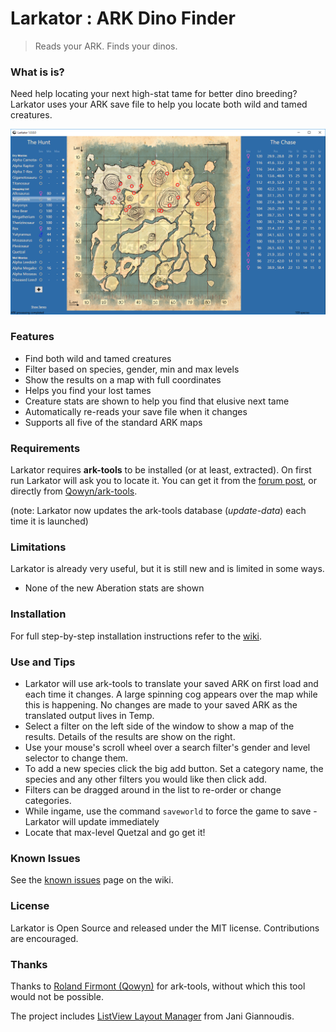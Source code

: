 # Larkator : ARK Dino Finder
> Reads your ARK. Finds your dinos.

### What is is?
Need help locating your next high-stat tame for better dino breeding?
Larkator uses your ARK save file to help you locate both wild and tamed creatures.

![Larkator Screenshot](Assets/screenshot.png)

### Features
 - Find both wild and tamed creatures
 - Filter based on species, gender, min and max levels
 - Show the results on a map with full coordinates
 - Helps you find your lost tames
 - Creature stats are shown to help you find that elusive next tame
 - Automatically re-reads your save file when it changes
 - Supports all five of the standard ARK maps

### Requirements
Larkator requires **ark-tools** to be installed (or at least, extracted).
On first run Larkator will ask you to locate it.
You can get it from the [forum post](https://survivetheark.com/index.php?/forums/topic/80750-ark-tools-v064-tools-for-reading-and-manipulating-ark-savegame-files/),
or directly from [Qowyn/ark-tools](https://github.com/Qowyn/ark-tools/releases).

(note: Larkator now updates the ark-tools database (*update-data*) each time it is launched)

### Limitations
Larkator is already very useful, but it is still new and is limited in some ways.

 - None of the new Aberation stats are shown

### Installation
For full step-by-step installation instructions refer to the [wiki](https://github.com/coldino/Larkator/wiki/Installation).

### Use and Tips
 - Larkator will use ark-tools to translate your saved ARK on first load and each time it changes. A large spinning cog appears over the map while this is happening. No changes are made to your saved ARK as the translated output lives in Temp.
 - Select a filter on the left side of the window to show a map of the results. Details of the results are show on the right.
 - Use your mouse's scroll wheel over a search filter's gender and level selector to change them.
 - To add a new species click the big add button. Set a category name, the species and any other filters you would like then click add.
 - Filters can be dragged around in the list to re-order or change categories.
 - While ingame, use the command `saveworld` to force the game to save - Larkator will update immediately
 - Locate that max-level Quetzal and go get it!

### Known Issues
See the [known issues](https://github.com/coldino/Larkator/wiki/Known-Issues) page on the wiki.

### License
Larkator is Open Source and released under the MIT license. Contributions are encouraged.

### Thanks
Thanks to [Roland Firmont (Qowyn)](https://github.com/Qowyn) for ark-tools, without which this tool would not be possible.

The project includes [ListView Layout Manager](https://www.codeproject.com/Articles/25058/ListView-Layout-Manager) from Jani Giannoudis.
